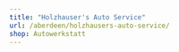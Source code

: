 ```yaml
---
title: "Holzhauser's Auto Service"
url: /aberdeen/holzhausers-auto-service/
shop: Autowerkstatt
---
```

